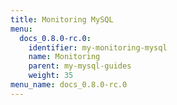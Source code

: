 ```yaml
---
title: Monitoring MySQL
menu:
  docs_0.8.0-rc.0:
    identifier: my-monitoring-mysql
    name: Monitoring
    parent: my-mysql-guides
    weight: 35
menu_name: docs_0.8.0-rc.0
---
```

